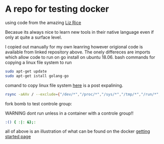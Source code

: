 # A repo for testing docker

using code from the amazing [Liz Rice](https://github.com/lizrice/containers-from-scratch)

Becasue its always nice to learn new tools in their native language even if only at quite a surface level. 

I copied out manually for my own leanring however origional code is available from linked repository above. The onely differeces are imports which allow code to run on go install on ubuntu 18.06.
bash commands for copying a linux file system to run 

```bash
sudo apt-get update
sudo apt-get istall golang-go
```


comand to copy linux file system [here](https://askubuntu.com/questions/1049930/how-to-copy-root-file-system-in-ubuntu) is a post expalining. 

```bash
rsync -aAXv / --exclude={"/dev/*","/proc/*","/sys/*","/tmp/*","/run/*","/mnt/*","/media/*","/lost+found","/home/*"} /vagrant/ubuntu-fs
```

fork bomb to test controle group:

WARNING dont run unless in a container with a controle group!!

```bash
:() { :|: &};:
```
all of above is an illustration of what can be found on the docker [getting started page](https://docs.docker.com/get-started/)



